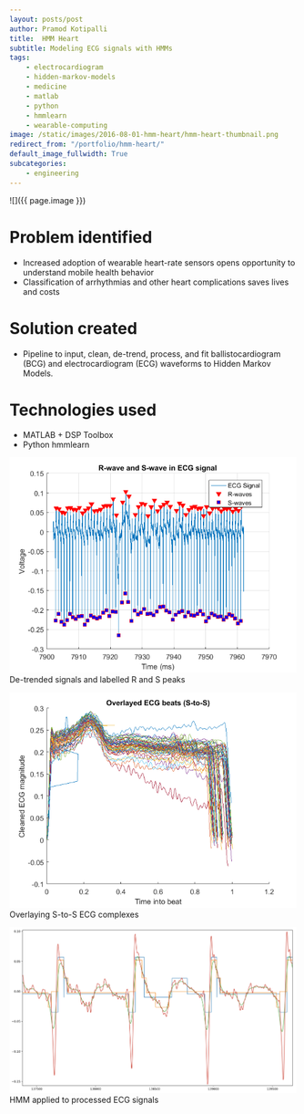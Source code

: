 ```yaml
---
layout: posts/post
author: Pramod Kotipalli
title:  HMM Heart
subtitle: Modeling ECG signals with HMMs
tags:
    - electrocardiogram
    - hidden-markov-models
    - medicine
    - matlab
    - python
    - hmmlearn
    - wearable-computing
image: /static/images/2016-08-01-hmm-heart/hmm-heart-thumbnail.png
redirect_from: "/portfolio/hmm-heart/"
default_image_fullwidth: True
subcategories:
    - engineering
---
```


![]({{ page.image }})

# Problem identified

- Increased adoption of wearable heart-rate sensors opens opportunity to understand mobile health behavior
- Classification of arrhythmias and other heart complications saves lives and costs

# Solution created

- Pipeline to input, clean, de-trend, process, and fit ballistocardiogram (BCG) and electrocardiogram (ECG) waveforms to Hidden Markov Models.

# Technologies used

- MATLAB + DSP Toolbox
- Python hmmlearn

![](/static/images/2016-08-01-hmm-heart/hmm-heart-detrended.png)
De-trended signals and labelled R and S peaks

![](/static/images/2016-08-01-hmm-heart/hmm-heart-overlayed.png)
Overlaying S-to-S ECG complexes

![](/static/images/2016-08-01-hmm-heart/hmm-heart-hmm-applied.png)
HMM applied to processed ECG signals

